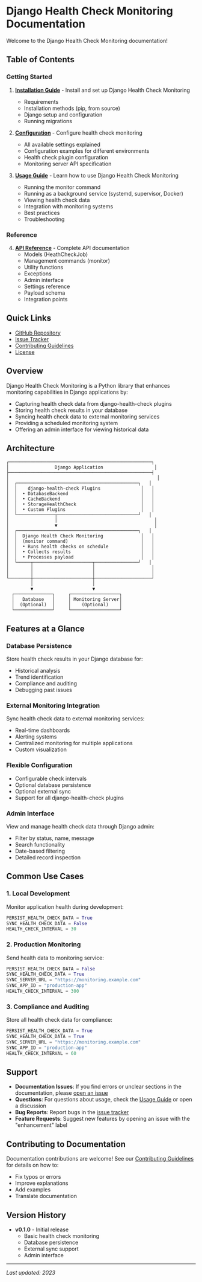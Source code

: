 # Django Health Check Monitoring Documentation

Welcome to the Django Health Check Monitoring documentation!

## Table of Contents

### Getting Started

1. **[Installation Guide](installation.md)** - Install and set up Django Health Check Monitoring
   - Requirements
   - Installation methods (pip, from source)
   - Django setup and configuration
   - Running migrations

2. **[Configuration](configuration.md)** - Configure health check monitoring
   - All available settings explained
   - Configuration examples for different environments
   - Health check plugin configuration
   - Monitoring server API specification

3. **[Usage Guide](usage.md)** - Learn how to use Django Health Check Monitoring
   - Running the monitor command
   - Running as a background service (systemd, supervisor, Docker)
   - Viewing health check data
   - Integration with monitoring systems
   - Best practices
   - Troubleshooting

### Reference

4. **[API Reference](api-reference.md)** - Complete API documentation
   - Models (HeathCheckJob)
   - Management commands (monitor)
   - Utility functions
   - Exceptions
   - Admin interface
   - Settings reference
   - Payload schema
   - Integration points

## Quick Links

- [GitHub Repository](https://github.com/kaypee90/django-health-check-monitoring)
- [Issue Tracker](https://github.com/kaypee90/django-health-check-monitoring/issues)
- [Contributing Guidelines](../CONTRIBUTING.md)
- [License](../LICENSE)

## Overview

Django Health Check Monitoring is a Python library that enhances monitoring capabilities in Django applications by:

- Capturing health check data from django-health-check plugins
- Storing health check results in your database
- Syncing health check data to external monitoring services
- Providing a scheduled monitoring system
- Offering an admin interface for viewing historical data

## Architecture

```
┌─────────────────────────────────────────────────────┐
│                 Django Application                   │
├─────────────────────────────────────────────────────┤
│                                                       │
│  ┌─────────────────────────────────────────────┐   │
│  │    django-health-check Plugins               │   │
│  │  • DatabaseBackend                           │   │
│  │  • CacheBackend                              │   │
│  │  • StorageHealthCheck                        │   │
│  │  • Custom Plugins                            │   │
│  └──────────────┬──────────────────────────────┘   │
│                 │                                    │
│                 ▼                                    │
│  ┌─────────────────────────────────────────────┐   │
│  │  Django Health Check Monitoring              │   │
│  │  (monitor command)                           │   │
│  │  • Runs health checks on schedule            │   │
│  │  • Collects results                          │   │
│  │  • Processes payload                         │   │
│  └─────┬──────────────────────┬────────────────┘   │
│        │                      │                     │
│        │                      │                     │
└────────┼──────────────────────┼─────────────────────┘
         │                      │
         ▼                      ▼
  ┌──────────────┐     ┌──────────────────┐
  │   Database   │     │ Monitoring Server│
  │  (Optional)  │     │    (Optional)    │
  └──────────────┘     └──────────────────┘
```

## Features at a Glance

### Database Persistence

Store health check results in your Django database for:
- Historical analysis
- Trend identification
- Compliance and auditing
- Debugging past issues

### External Monitoring Integration

Sync health check data to external monitoring services:
- Real-time dashboards
- Alerting systems
- Centralized monitoring for multiple applications
- Custom visualization

### Flexible Configuration

- Configurable check intervals
- Optional database persistence
- Optional external sync
- Support for all django-health-check plugins

### Admin Interface

View and manage health check data through Django admin:
- Filter by status, name, message
- Search functionality
- Date-based filtering
- Detailed record inspection

## Common Use Cases

### 1. Local Development

Monitor application health during development:

```python
PERSIST_HEALTH_CHECK_DATA = True
SYNC_HEALTH_CHECK_DATA = False
HEALTH_CHECK_INTERVAL = 30
```

### 2. Production Monitoring

Send health data to monitoring service:

```python
PERSIST_HEALTH_CHECK_DATA = False
SYNC_HEALTH_CHECK_DATA = True
SYNC_SERVER_URL = "https://monitoring.example.com"
SYNC_APP_ID = "production-app"
HEALTH_CHECK_INTERVAL = 300
```

### 3. Compliance and Auditing

Store all health check data for compliance:

```python
PERSIST_HEALTH_CHECK_DATA = True
SYNC_HEALTH_CHECK_DATA = True
SYNC_SERVER_URL = "https://monitoring.example.com"
SYNC_APP_ID = "production-app"
HEALTH_CHECK_INTERVAL = 60
```

## Support

- **Documentation Issues**: If you find errors or unclear sections in the documentation, please [open an issue](https://github.com/kaypee90/django-health-check-monitoring/issues)
- **Questions**: For questions about usage, check the [Usage Guide](usage.md) or open a discussion
- **Bug Reports**: Report bugs in the [issue tracker](https://github.com/kaypee90/django-health-check-monitoring/issues)
- **Feature Requests**: Suggest new features by opening an issue with the "enhancement" label

## Contributing to Documentation

Documentation contributions are welcome! See our [Contributing Guidelines](../CONTRIBUTING.md) for details on how to:

- Fix typos or errors
- Improve explanations
- Add examples
- Translate documentation

## Version History

- **v0.1.0** - Initial release
  - Basic health check monitoring
  - Database persistence
  - External sync support
  - Admin interface

---

*Last updated: 2023*

